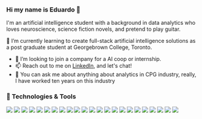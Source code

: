 ### Hi my name is Eduardo 👋

I'm an artificial intelligence student with a background in data analytics who loves neuroscience, science fiction novels, and pretend to play guitar.

🌱 I’m currently learning to create full-stack artificial intelligence solutions as a post graduate student at Georgebrown College, Toronto.
- 👯 I’m looking to join a company for a AI coop or internship.
- 📫 Reach out to me on <a href="https://www.linkedin.com/in/eduardomoraes/">LinkedIn</a>, and let's chat! 
- 💬 You can ask me about anything about analytics in CPG industry, really, I have worked ten years on this industry


### 🔧 Technologies & Tools

![](https://img.shields.io/badge/OS-Linux-informational?style=flat&logo=linux&logoColor=white&color=2bbc8a)
![](https://img.shields.io/badge/OS-Windows-informational?style=flat&logo=Microsoft&logoColor=white&color=2bbc8a)
![](https://img.shields.io/badge/Editor-VScode-informational?style=flat&logo=VScode&logoColor=white&color=2bbc8a)
![](https://img.shields.io/badge/Editor-PySpyder-informational?style=flat&logo=PySpyder&logoColor=white&color=2bbc8a)
![](https://img.shields.io/badge/Editor-JupyterNote-informational?style=flat&logo=JupyterNote&logoColor=white&color=2bbc8a)
![](https://img.shields.io/badge/Code-Python-informational?style=flat&logo=python&logoColor=white&color=2bbc8a)
![](https://img.shields.io/badge/Code-JavaScript-informational?style=flat&logo=javascript&logoColor=white&color=2bbc8a)
![](https://img.shields.io/badge/Code-VBA-informational?style=flat&logo=VBA&logoColor=white&color=2bbc8a)
![](https://img.shields.io/badge/Code-DAX-informational?style=flat&logo=DAX&logoColor=white&color=2bbc8a)
![](https://img.shields.io/badge/Code-R-informational?style=flat&logo=R&logoColor=white&color=2bbc8a)
![](https://img.shields.io/badge/Web-HTML-informational?style=flat&logo=HTML&logoColor=white&color=2bbc8a)
![](https://img.shields.io/badge/Shell-PowerShell-informational?style=flat&logo=PowerShell&logoColor=white&color=2bbc8a)
![](https://img.shields.io/badge/Shell-Bash-informational?style=flat&logo=gnu-Bash&logoColor=white&color=2bbc8a)
![](https://img.shields.io/badge/Tools-Anaconda-informational?style=flat&logo=Anaconda&logoColor=white&color=2bbc8a)
![](https://img.shields.io/badge/Tools-MySQL-informational?style=flat&logo=MySQL&logoColor=white&color=2bbc8a)
![](https://img.shields.io/badge/Tools-PostgreSQL-informational?style=flat&logo=postgresql&logoColor=white&color=2bbc8a)
![](https://img.shields.io/badge/Tools-Tableau-informational?style=flat&logo=Tableau&logoColor=white&color=2bbc8a)
![](https://img.shields.io/badge/Tools-PowerBI-informational?style=flat&logo=PowerBI&logoColor=white&color=2bbc8a)
![](https://img.shields.io/badge/Tools-Excel-informational?style=flat&logo=Excel&logoColor=white&color=2bbc8a)
![](https://img.shields.io/badge/Tools-NielsenAnswers-informational?style=flat&logo=NielsenAnswers&logoColor=white&color=2bbc8a)
![](https://img.shields.io/badge/Tools-GoogleAnalytics-informational?style=flat&logo=GoogleAnalytics&logoColor=white&color=2bbc8a)
![](https://img.shields.io/badge/Cloud-AWS-informational?style=flat&logo=AWS&logoColor=white&color=2bbc8a)
![](https://img.shields.io/badge/Cloud-Digital_Ocean-informational?style=flat&logo=digitalocean&logoColor=white&color=2bbc8a)
<!--
**eduardomoraes/eduardomoraes** is a ✨ _special_ ✨ repository because its `README.md` (this file) appears on your GitHub profile.

Here are some ideas to get you started:

- 🔭 I’m currently working on ...
- 🌱 I’m currently learning ...
- 👯 I’m looking to collaborate on ...
- 🤔 I’m looking for help with ...
- 💬 You can ask me about anything about analytics in CPG industry, really, I have worked ten years on this industry
- 📫 How to reach me: ...
- 😄 Pronouns: ...
- ⚡ Fun fact: ...
-->
